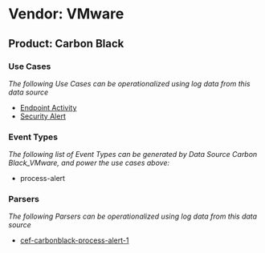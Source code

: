 Vendor: VMware
==============
Product: Carbon Black
---------------------

### Use Cases

_The following Use Cases can be operationalized using log data from this data source_

* [Endpoint Activity](../UseCases/usecase_endpoint_activity.md)
* [Security Alert](../UseCases/usecase_security_alert.md)


### Event Types

_The following list of Event Types can be generated by Data Source Carbon Black_VMware, and power the use cases above:_

- process-alert


### Parsers

_The following Parsers can be operationalized using log data from this data source_

* [cef-carbonblack-process-alert-1](../Parsers/parserContent_cef-carbonblack-process-alert-1.md)
